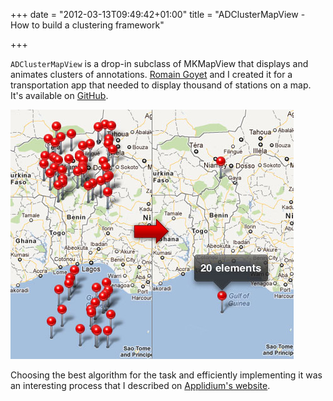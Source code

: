 +++
date = "2012-03-13T09:49:42+01:00"
title = "ADClusterMapView - How to build a clustering framework"

+++

`ADClusterMapView` is a drop-in subclass of MKMapView that displays and animates clusters of annotations. [Romain Goyet](https://twitter.com/lck) and I created it for a transportation app that needed to display thousand of stations on a map. It's available on [GitHub](https://github.com/applidium/ADClusterMapView).

![ADClusterMapView](/adclustermapview.jpg)

Choosing the best algorithm for the task and efficiently implementing it was an interesting process that I described on [Applidium's website](https://applidium.com/en/news/too_many_pins_on_your_map/).